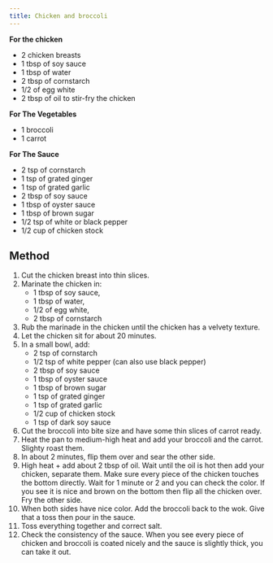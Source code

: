 ```yaml
---
title: Chicken and broccoli
---
```


**For the chicken**

- 2 chicken breasts
- 1 tbsp of soy sauce
- 1 tbsp of water
- 2 tbsp of cornstarch
- 1/2 of egg white
- 2 tbsp of oil to stir-fry the chicken

**For The Vegetables**

- 1 broccoli
- 1 carrot

**For The Sauce**

- 2 tsp of cornstarch
- 1 tsp of grated ginger
- 1 tsp of grated garlic
- 2 tbsp of soy sauce
- 1 tbsp of oyster sauce
- 1 tbsp of brown sugar
- 1/2 tsp of white or black pepper
- 1/2 cup of chicken stock

## Method

1. Cut the chicken breast into thin slices.
1. Marinate the chicken in:
   - 1 tbsp of soy sauce,
   - 1 tbsp of water,
   - 1/2 of egg white,
   - 2 tbsp of cornstarch
1. Rub the marinade in the chicken until the chicken has a velvety texture.
1. Let the chicken sit for about 20 minutes.
1. In a small bowl, add:
   - 2 tsp of cornstarch
   - 1/2 tsp of white pepper (can also use black pepper)
   - 2 tbsp of soy sauce
   - 1 tbsp of oyster sauce
   - 1 tbsp of brown sugar
   - 1 tsp of grated ginger
   - 1 tsp of grated garlic
   - 1/2 cup of chicken stock
   - 1 tsp of dark soy sauce
1. Cut the broccoli into bite size and have some thin slices of carrot ready.
1. Heat the pan to medium-high heat and add your broccoli and the carrot. Slighty roast them.
1. In about 2 minutes, flip them over and sear the other side.
1. High heat + add about 2 tbsp of oil. Wait until the oil is hot then add your chicken, separate them. Make sure every piece of the chicken touches the bottom directly. Wait for 1 minute or 2 and you can check the color. If you see it is nice and brown on the bottom then flip all the chicken over. Fry the other side.
1. When both sides have nice color. Add the broccoli back to the wok. Give that a toss then pour in the sauce.
1. Toss everything together and correct salt.
1. Check the consistency of the sauce. When you see every piece of chicken and broccoli is coated nicely and the sauce is slightly thick, you can take it out.
